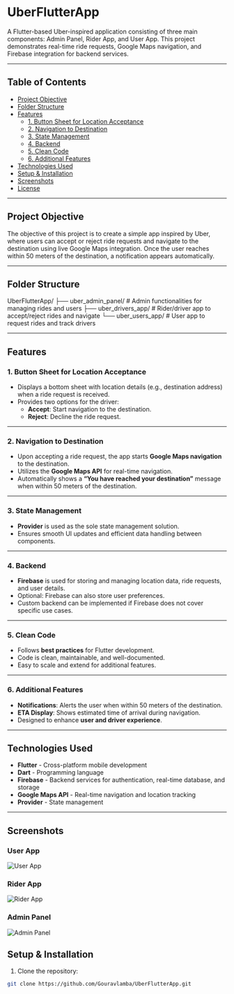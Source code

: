 # UberFlutterApp

A Flutter-based Uber-inspired application consisting of three main components: Admin Panel, Rider App, and User App. This project demonstrates real-time ride requests, Google Maps navigation, and Firebase integration for backend services.

---

## Table of Contents
- [Project Objective](#project-objective)
- [Folder Structure](#folder-structure)
- [Features](#features)
  - [1. Button Sheet for Location Acceptance](#1-button-sheet-for-location-acceptance)
  - [2. Navigation to Destination](#2-navigation-to-destination)
  - [3. State Management](#3-state-management)
  - [4. Backend](#4-backend)
  - [5. Clean Code](#5-clean-code)
  - [6. Additional Features](#6-additional-features)
- [Technologies Used](#technologies-used)
- [Setup & Installation](#setup--installation)
- [Screenshots](#screenshots)
- [License](#license)

---

## Project Objective

The objective of this project is to create a simple app inspired by Uber, where users can accept or reject ride requests and navigate to the destination using live Google Maps integration. Once the user reaches within 50 meters of the destination, a notification appears automatically.

---

## Folder Structure

UberFlutterApp/
├── uber_admin_panel/ # Admin functionalities for managing rides and users
├── uber_drivers_app/ # Rider/driver app to accept/reject rides and navigate
└── uber_users_app/ # User app to request rides and track drivers


---

## Features

### 1. Button Sheet for Location Acceptance
- Displays a bottom sheet with location details (e.g., destination address) when a ride request is received.
- Provides two options for the driver:
  - **Accept**: Start navigation to the destination.
  - **Reject**: Decline the ride request.

---

### 2. Navigation to Destination
- Upon accepting a ride request, the app starts **Google Maps navigation** to the destination.
- Utilizes the **Google Maps API** for real-time navigation.
- Automatically shows a **“You have reached your destination”** message when within 50 meters of the destination.

---

### 3. State Management
- **Provider** is used as the sole state management solution.
- Ensures smooth UI updates and efficient data handling between components.

---

### 4. Backend
- **Firebase** is used for storing and managing location data, ride requests, and user details.
- Optional: Firebase can also store user preferences.
- Custom backend can be implemented if Firebase does not cover specific use cases.

---

### 5. Clean Code
- Follows **best practices** for Flutter development.
- Code is clean, maintainable, and well-documented.
- Easy to scale and extend for additional features.

---

### 6. Additional Features
- **Notifications**: Alerts the user when within 50 meters of the destination.
- **ETA Display**: Shows estimated time of arrival during navigation.
- Designed to enhance **user and driver experience**.

---

## Technologies Used
- **Flutter** - Cross-platform mobile development
- **Dart** - Programming language
- **Firebase** - Backend services for authentication, real-time database, and storage
- **Google Maps API** - Real-time navigation and location tracking
- **Provider** - State management

---

## Screenshots

### User App
![User App](screenshot3.png)

### Rider App
![Rider App](screenshot2.png)

### Admin Panel
![Admin Panel](screenshot1.png)


## Setup & Installation

1. Clone the repository:
```bash
git clone https://github.com/Gouravlamba/UberFlutterApp.git
